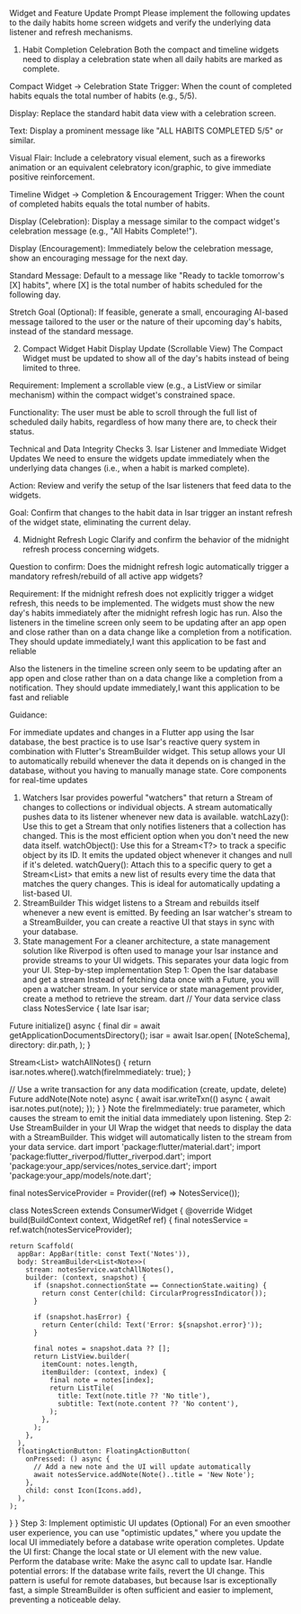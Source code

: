 Widget and Feature Update Prompt
Please implement the following updates to the daily habits home screen widgets and verify the underlying data listener and refresh mechanisms.

1. Habit Completion Celebration
Both the compact and timeline widgets need to display a celebration state when all daily habits are marked as complete.

Compact Widget → Celebration State
Trigger: When the count of completed habits equals the total number of habits (e.g., 5/5).

Display: Replace the standard habit data view with a celebration screen.

Text: Display a prominent message like "ALL HABITS COMPLETED 5/5" or similar.

Visual Flair: Include a celebratory visual element, such as a fireworks animation or an equivalent celebratory icon/graphic, to give immediate positive reinforcement.

Timeline Widget → Completion & Encouragement
Trigger: When the count of completed habits equals the total number of habits.

Display (Celebration): Display a message similar to the compact widget's celebration message (e.g., "All Habits Complete!").

Display (Encouragement): Immediately below the celebration message, show an encouraging message for the next day.

Standard Message: Default to a message like "Ready to tackle tomorrow's [X] habits", where [X] is the total number of habits scheduled for the following day.

Stretch Goal (Optional): If feasible, generate a small, encouraging AI-based message tailored to the user or the nature of their upcoming day's habits, instead of the standard message.

2. Compact Widget Habit Display Update (Scrollable View)
The Compact Widget must be updated to show all of the day's habits instead of being limited to three.

Requirement: Implement a scrollable view (e.g., a ListView or similar mechanism) within the compact widget's constrained space.

Functionality: The user must be able to scroll through the full list of scheduled daily habits, regardless of how many there are, to check their status.

Technical and Data Integrity Checks
3. Isar Listener and Immediate Widget Updates
We need to ensure the widgets update immediately when the underlying data changes (i.e., when a habit is marked complete).

Action: Review and verify the setup of the Isar listeners that feed data to the widgets.

Goal: Confirm that changes to the habit data in Isar trigger an instant refresh of the widget state, eliminating the current delay.

4. Midnight Refresh Logic
Clarify and confirm the behavior of the midnight refresh process concerning widgets.

Question to confirm: Does the midnight refresh logic automatically trigger a mandatory refresh/rebuild of all active app widgets?

Requirement: If the midnight refresh does not explicitly trigger a widget refresh, this needs to be implemented. The widgets must show the new day's habits immediately after the midnight refresh logic has run.
Also the listeners in the timeline screen only seem to be updating after an app open and close rather than on a data change like a completion from a notification. They should update immediately,I want this application to be fast and reliable 

Also the listeners in the timeline screen only seem to be updating after an app open and close rather than on a data change like a completion from a notification. They should update immediately,I want this application to be fast and reliable 







Guidance:


For immediate updates and changes in a Flutter app using the Isar database, the best practice is to use Isar's reactive query system in combination with Flutter's StreamBuilder widget. This setup allows your UI to automatically rebuild whenever the data it depends on is changed in the database, without you having to manually manage state. 
Core components for real-time updates
1. Watchers
Isar provides powerful "watchers" that return a Stream of changes to collections or individual objects. A stream automatically pushes data to its listener whenever new data is available. 
watchLazy(): Use this to get a Stream<void> that only notifies listeners that a collection has changed. This is the most efficient option when you don't need the new data itself.
watchObject(): Use this for a Stream<T?> to track a specific object by its ID. It emits the updated object whenever it changes and null if it's deleted.
watchQuery(): Attach this to a specific query to get a Stream<List<T>> that emits a new list of results every time the data that matches the query changes. This is ideal for automatically updating a list-based UI. 
2. StreamBuilder
This widget listens to a Stream and rebuilds itself whenever a new event is emitted. By feeding an Isar watcher's stream to a StreamBuilder, you can create a reactive UI that stays in sync with your database. 
3. State management
For a cleaner architecture, a state management solution like Riverpod is often used to manage your Isar instance and provide streams to your UI widgets. This separates your data logic from your UI. 
Step-by-step implementation
Step 1: Open the Isar database and get a stream
Instead of fetching data once with a Future, you will open a watcher stream. In your service or state management provider, create a method to retrieve the stream. 
dart
// Your data service class
class NotesService {
  late Isar isar;

  Future<void> initialize() async {
    final dir = await getApplicationDocumentsDirectory();
    isar = await Isar.open(
      [NoteSchema],
      directory: dir.path,
    );
  }

  Stream<List<Note>> watchAllNotes() {
    return isar.notes.where().watch(fireImmediately: true);
  }

  // Use a write transaction for any data modification (create, update, delete)
  Future<void> addNote(Note note) async {
    await isar.writeTxn(() async {
      await isar.notes.put(note);
    });
  }
}
Note the fireImmediately: true parameter, which causes the stream to emit the initial data immediately upon listening. 
Step 2: Use StreamBuilder in your UI
Wrap the widget that needs to display the data with a StreamBuilder. This widget will automatically listen to the stream from your data service. 
dart
import 'package:flutter/material.dart';
import 'package:flutter_riverpod/flutter_riverpod.dart';
import 'package:your_app/services/notes_service.dart';
import 'package:your_app/models/note.dart';

final notesServiceProvider = Provider((ref) => NotesService());

class NotesScreen extends ConsumerWidget {
  @override
  Widget build(BuildContext context, WidgetRef ref) {
    final notesService = ref.watch(notesServiceProvider);

    return Scaffold(
      appBar: AppBar(title: const Text('Notes')),
      body: StreamBuilder<List<Note>>(
        stream: notesService.watchAllNotes(),
        builder: (context, snapshot) {
          if (snapshot.connectionState == ConnectionState.waiting) {
            return const Center(child: CircularProgressIndicator());
          }

          if (snapshot.hasError) {
            return Center(child: Text('Error: ${snapshot.error}'));
          }

          final notes = snapshot.data ?? [];
          return ListView.builder(
            itemCount: notes.length,
            itemBuilder: (context, index) {
              final note = notes[index];
              return ListTile(
                title: Text(note.title ?? 'No title'),
                subtitle: Text(note.content ?? 'No content'),
              );
            },
          );
        },
      ),
      floatingActionButton: FloatingActionButton(
        onPressed: () async {
          // Add a new note and the UI will update automatically
          await notesService.addNote(Note()..title = 'New Note');
        },
        child: const Icon(Icons.add),
      ),
    );
  }
}
Step 3: Implement optimistic UI updates (Optional)
For an even smoother user experience, you can use "optimistic updates," where you update the local UI immediately before a database write operation completes. 
Update the UI first: Change the local state or UI element with the new value.
Perform the database write: Make the async call to update Isar.
Handle potential errors: If the database write fails, revert the UI change. 
This pattern is useful for remote databases, but because Isar is exceptionally fast, a simple StreamBuilder is often sufficient and easier to implement, preventing a noticeable delay. 